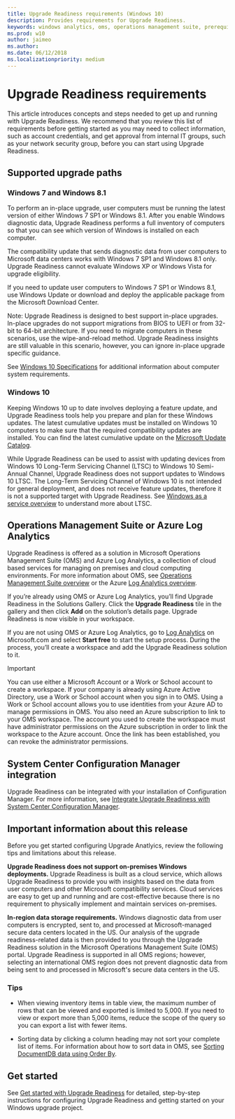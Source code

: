 ```yaml
---
title: Upgrade Readiness requirements (Windows 10)
description: Provides requirements for Upgrade Readiness.
keywords: windows analytics, oms, operations management suite, prerequisites, requirements, upgrades, log analytics,
ms.prod: w10
author: jaimeo
ms.author:
ms.date: 06/12/2018
ms.localizationpriority: medium
---
```


# Upgrade Readiness requirements

This article introduces concepts and steps needed to get up and running with Upgrade Readiness. We recommend that you review this list of requirements before getting started as you may need to collect information, such as account credentials, and get approval from internal IT groups, such as your network security group, before you can start using Upgrade Readiness.

## Supported upgrade paths

### Windows 7 and Windows 8.1

To perform an in-place upgrade, user computers must be running the latest version of either Windows 7 SP1 or Windows 8.1. After you enable Windows diagnostic data, Upgrade Readiness performs a full inventory of computers so that you can see which version of Windows is installed on each computer.

The compatibility update that sends diagnostic data from user computers to Microsoft data centers works with Windows 7 SP1 and Windows 8.1 only. Upgrade Readiness cannot evaluate Windows XP or Windows Vista for upgrade eligibility.

<!--With Windows 10, edition 1607, the compatibility update is installed automatically.-->

If you need to update user computers to Windows 7 SP1 or Windows 8.1, use Windows Update or download and deploy the applicable package from the Microsoft Download Center.

Note: Upgrade Readiness is designed to best support in-place upgrades. In-place upgrades do not support migrations from BIOS to UEFI or from 32-bit to 64-bit architecture. If you need to migrate computers in these scenarios, use the wipe-and-reload method. Upgrade Readiness insights are still valuable in this scenario, however, you can ignore in-place upgrade specific guidance.

See [Windows 10 Specifications](https://www.microsoft.com/en-US/windows/windows-10-specifications) for additional information about computer system requirements.

### Windows 10

Keeping Windows 10 up to date involves deploying a feature update, and Upgrade Readiness tools help you prepare and plan for these Windows updates.
The latest cumulative updates must be installed on Windows 10 computers to make sure that the required compatibility updates are installed. You can find the latest cumulative update on the [Microsoft Update Catalog](https://catalog.update.microsoft.com).

While Upgrade Readiness can be used to assist with updating devices from Windows 10 Long-Term Servicing Channel (LTSC) to Windows 10 Semi-Annual Channel, Upgrade Readiness does not support updates to Windows 10 LTSC. The Long-Term Servicing Channel of Windows 10 is not intended for general deployment, and does not receive feature updates, therefore it is not a supported target with Upgrade Readiness. See [Windows as a service overview](../update/waas-overview.md#long-term-servicing-channel) to understand more about LTSC.

## Operations Management Suite or Azure Log Analytics

Upgrade Readiness is offered as a solution in Microsoft Operations Management Suite (OMS) and Azure Log Analytics, a collection of cloud based services for managing on premises and cloud computing environments. For more information about OMS, see [Operations Management Suite overview](https://azure.microsoft.com/documentation/articles/operations-management-suite-overview/) or the Azure [Log Analytics overview](https://azure.microsoft.com/services/log-analytics/).

If you’re already using OMS or Azure Log Analytics, you’ll find Upgrade Readiness in the Solutions Gallery. Click the **Upgrade Readiness** tile in the gallery and then click **Add** on the solution’s details page. Upgrade Readiness is now visible in your workspace.

If you are not using OMS or Azure Log Analytics, go to [Log Analytics](https://azure.microsoft.com/services/log-analytics/) on Microsoft.com and select **Start free** to start the setup process. During the process, you’ll create a workspace and add the Upgrade Readiness solution to it.

>[!IMPORTANT]
>You can use either a Microsoft Account or a Work or School account to create a workspace. If your company is already using Azure Active Directory, use a Work or School account when you sign in to OMS. Using a Work or School account allows you to use identities from your Azure AD to manage permissions in OMS. You also need an Azure subscription to link to your OMS workspace. The account you used to create the workspace must have administrator permissions on the Azure subscription in order to link the workspace to the Azure account. Once the link has been established, you can revoke the administrator permissions.

## System Center Configuration Manager integration

Upgrade Readiness can be integrated with your installation of Configuration Manager. For more information, see [Integrate Upgrade Readiness with System Center Configuration Manager](https://docs.microsoft.com/sccm/core/clients/manage/upgrade/upgrade-analytics).



## Important information about this release

Before you get started configuring Upgrade Anatlyics, review the following tips and limitations about this release.

**Upgrade Readiness does not support on-premises Windows deployments.** Upgrade Readiness is built as a cloud service, which allows Upgrade Readiness to provide you with insights based on the data from user computers and other Microsoft compatibility services. Cloud services are easy to get up and running and are cost-effective because there is no requirement to physically implement and maintain services on-premises.

**In-region data storage requirements.** Windows diagnostic data from user computers is encrypted, sent to, and processed at Microsoft-managed secure data centers located in the US. Our analysis of the upgrade readiness-related data is then provided to you through the Upgrade Readiness solution in the Microsoft Operations Management Suite (OMS) portal. Upgrade Readiness is supported in all OMS regions; however, selecting an international OMS region does not prevent diagnostic data from being sent to and processed in Microsoft's secure data centers in the US.

### Tips

- When viewing inventory items in table view, the maximum number of rows that can be viewed and exported is limited to 5,000. If you need to view or export more than 5,000 items, reduce the scope of the query so you can export a list with fewer items.

- Sorting data by clicking a column heading may not sort your complete list of items. For information about how to sort data in OMS, see [Sorting DocumentDB data using Order By](https://azure.microsoft.com/documentation/articles/documentdb-orderby).

## Get started

See [Get started with Upgrade Readiness](upgrade-readiness-get-started.md) for detailed, step-by-step instructions for configuring Upgrade Readiness and getting started on your Windows upgrade project.

